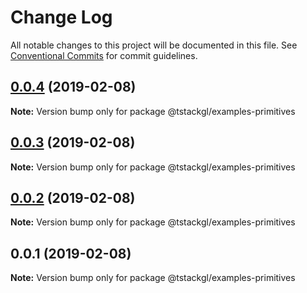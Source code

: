 # Change Log

All notable changes to this project will be documented in this file.
See [Conventional Commits](https://conventionalcommits.org) for commit guidelines.

## [0.0.4](https://github.com/nkint/tstackgl/compare/@tstackgl/examples-primitives@0.0.3...@tstackgl/examples-primitives@0.0.4) (2019-02-08)

**Note:** Version bump only for package @tstackgl/examples-primitives





## [0.0.3](https://github.com/nkint/tstackgl/compare/@tstackgl/examples-primitives@0.0.2...@tstackgl/examples-primitives@0.0.3) (2019-02-08)

**Note:** Version bump only for package @tstackgl/examples-primitives





## [0.0.2](https://github.com/nkint/tstackgl/compare/@tstackgl/examples-primitives@0.0.1...@tstackgl/examples-primitives@0.0.2) (2019-02-08)

**Note:** Version bump only for package @tstackgl/examples-primitives





## 0.0.1 (2019-02-08)

**Note:** Version bump only for package @tstackgl/examples-primitives
